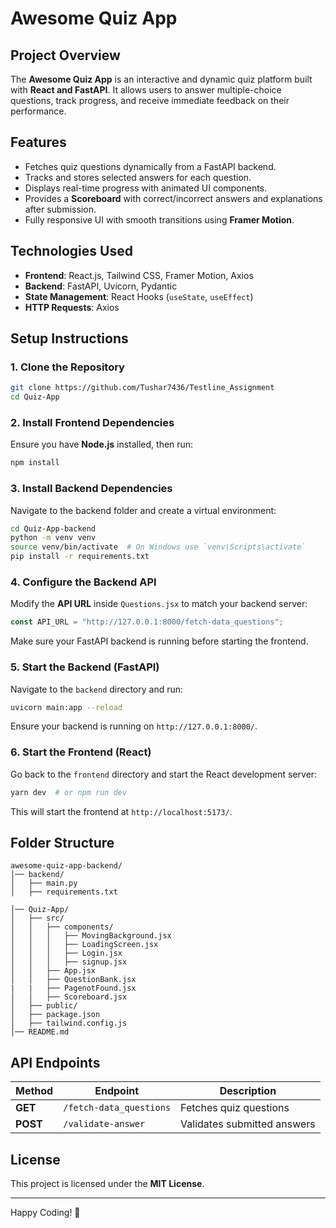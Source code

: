 # Awesome Quiz App

## Project Overview
The **Awesome Quiz App** is an interactive and dynamic quiz platform built with **React and FastAPI**. It allows users to answer multiple-choice questions, track progress, and receive immediate feedback on their performance.

## Features
- Fetches quiz questions dynamically from a FastAPI backend.
- Tracks and stores selected answers for each question.
- Displays real-time progress with animated UI components.
- Provides a **Scoreboard** with correct/incorrect answers and explanations after submission.
- Fully responsive UI with smooth transitions using **Framer Motion**.

## Technologies Used
- **Frontend**: React.js, Tailwind CSS, Framer Motion, Axios
- **Backend**: FastAPI, Uvicorn, Pydantic
- **State Management**: React Hooks (`useState`, `useEffect`)
- **HTTP Requests**: Axios

## Setup Instructions
### 1. Clone the Repository
```sh
git clone https://github.com/Tushar7436/Testline_Assignment
cd Quiz-App
```

### 2. Install Frontend Dependencies
Ensure you have **Node.js** installed, then run:
```sh
npm install
```

### 3. Install Backend Dependencies
Navigate to the backend folder and create a virtual environment:
```sh
cd Quiz-App-backend
python -m venv venv
source venv/bin/activate  # On Windows use `venv\Scripts\activate`
pip install -r requirements.txt
```

### 4. Configure the Backend API
Modify the **API URL** inside `Questions.jsx` to match your backend server:
```javascript
const API_URL = "http://127.0.0.1:8000/fetch-data_questions";
```
Make sure your FastAPI backend is running before starting the frontend.

### 5. Start the Backend (FastAPI)
Navigate to the `backend` directory and run:
```sh
uvicorn main:app --reload
```
Ensure your backend is running on `http://127.0.0.1:8000/`.

### 6. Start the Frontend (React)
Go back to the `frontend` directory and start the React development server:
```sh
yarn dev  # or npm run dev
```
This will start the frontend at `http://localhost:5173/`.

## Folder Structure
```
awesome-quiz-app-backend/
│── backend/
│   ├── main.py
│   ├── requirements.txt

│── Quiz-App/
│   ├── src/
│   │   ├── components/
│   │   │   ├── MovingBackground.jsx
│   │   │   ├── LoadingScreen.jsx
│   │   │   ├── Login.jsx
│   │   │   ├── signup.jsx
│   │   ├── App.jsx
│   │   ├── QuestionBank.jsx
|   |   ├── PagenotFound.jsx
│   │   ├── Scoreboard.jsx
│   ├── public/
│   ├── package.json
│   ├── tailwind.config.js
│── README.md
```

## API Endpoints
| Method | Endpoint | Description |
|--------|---------|-------------|
| **GET** | `/fetch-data_questions` | Fetches quiz questions |
| **POST** | `/validate-answer` | Validates submitted answers |



## License
This project is licensed under the **MIT License**.

---
Happy Coding! 🚀

